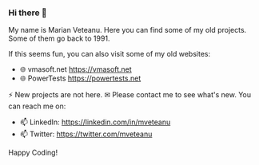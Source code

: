 ### Hi there 👋

My name is Marian Veteanu. Here you can find some of my old projects. Some of them go back to 1991.  

If this seems fun, you can also visit some of my old websites:

- 🌐 vmasoft.net https://vmasoft.net
- 🌐 PowerTests https://powertests.net


⚡ New projects are not here. ✉ Please contact me to see what's new. You can reach me on:

- 📫 LinkedIn: https://linkedin.com/in/mveteanu
- 📫 Twitter: https://twitter.com/mveteanu

Happy Coding!
